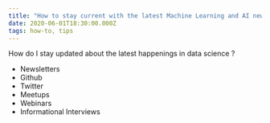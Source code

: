 ```yaml
---
title: "How to stay current with the latest Machine Learning and AI news ? "
date: 2020-06-01T18:30:00.000Z
tags: how-to, tips
---
```

How do I stay updated about the latest happenings in data science ?

* Newsletters 
* Github
* Twitter
* Meetups
* Webinars
* Informational Interviews